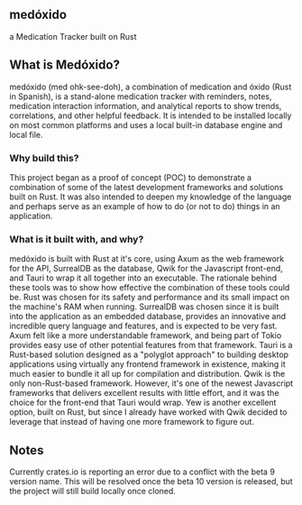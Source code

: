 ## medóxido
a Medication Tracker built on Rust

## What is Medóxido?
medóxido (med ohk-see-doh), a combination of medication and óxido (Rust in Spanish), is a stand-alone medication tracker with reminders, notes, medication interaction information, and analytical reports to show trends, correlations, and other helpful feedback.  It is intended to be installed locally on most common platforms and uses a local built-in database engine and local file.

### Why build this?
This project began as a proof of concept (POC) to demonstrate a combination of some of the latest development frameworks and solutions built on Rust.  It was also intended to deepen my knowledge of the language and perhaps serve as an example of how to do (or not to do) things in an application.

### What is it built with, and why?
medóxido is built with Rust at it's core, using Axum as the web framework for the API, SurrealDB as the database, Qwik for the Javascript front-end, and Tauri to wrap it all together into an executable.
The rationale behind these tools was to show how effective the combination of these tools could be.  Rust was chosen for its safety and performance and its small impact on the machine's RAM when running.  SurrealDB was chosen since it is built into the application as an embedded database, provides an innovative and incredible query language and features, and is expected to be very fast.  Axum felt like a more understandable framework, and being part of Tokio provides easy use of other potential features from that framework.  Tauri is a Rust-based solution designed as a "polyglot approach" to building desktop applications using virtually any frontend framework in existence, making it much easier to bundle it all up for compilation and distribution.  Qwik is the only non-Rust-based framework.  However, it's one of the newest Javascript frameworks that delivers excellent results with little effort, and it was the choice for the front-end that Tauri would wrap.  Yew is another excellent option, built on Rust, but since I already have worked with Qwik decided to leverage that instead of having one more framework to figure out.

## Notes
Currently crates.io is reporting an error due to a conflict with the beta 9 version name.  This will be resolved once the beta 10 version is released, but the project will still build locally once cloned.
